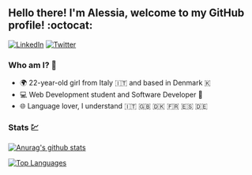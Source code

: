 ## Hello there! I'm Alessia, welcome to my GitHub profile! :octocat:

[![LinkedIn](https://img.shields.io/badge/linkedin-%230077B5.svg?&style=for-the-badge&logo=linkedin&logoColor=white)](https://www.linkedin.com/in/aletrianti/)
[![Twitter](https://img.shields.io/badge/twitter-%231DA1F2.svg?&style=for-the-badge&logo=twitter&logoColor=white)](https://twitter.com/aletrianti)

### Who am I? :shrug:
- :earth_africa: 22-year-old girl from Italy :it: and based in Denmark <span>&#x1f1f0;</span>
- :computer: Web Development student and Software Developer :iphone:
- :globe_with_meridians: Language lover, I understand :it: :uk: :denmark: :fr: :es: :de:

### Stats :chart:
[![Anurag's github stats](https://github-readme-stats.vercel.app/api?username=aletrianti&show_icons=true&theme=dark)](https://github.com/anuraghazra/github-readme-stats)

[![Top Languages](https://github-readme-stats.vercel.app/api/top-langs/?username=aletrianti&layout=compact&theme=dark)](https://github.com/anuraghazra/github-readme-stats)
